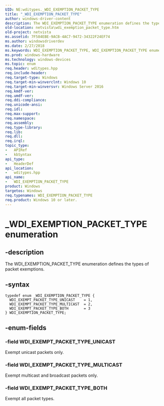 ```yaml
---
UID: NE:wditypes._WDI_EXEMPTION_PACKET_TYPE
title: "_WDI_EXEMPTION_PACKET_TYPE"
author: windows-driver-content
description: The WDI_EXEMPTION_PACKET_TYPE enumeration defines the types of packet exemptions.
old-location: netvista\wdi_exemption_packet_type.htm
old-project: netvista
ms.assetid: 7F584EBE-9ACB-4AC7-9472-34322F24EF74
ms.author: windowsdriverdev
ms.date: 2/27/2018
ms.keywords: WDI_EXEMPTION_PACKET_TYPE, WDI_EXEMPTION_PACKET_TYPE enumeration [Device and Driver Installation], WDI_EXEMPT_PACKET_TYPE_BOTH, WDI_EXEMPT_PACKET_TYPE_MULTICAST, WDI_EXEMPT_PACKET_TYPE_UNICAST, _WDI_EXEMPTION_PACKET_TYPE, netvista.wdi_exemption_packet_type, netvista.wifi_exemption_packet_type, wditypes/WDI_EXEMPTION_PACKET_TYPE, wditypes/WDI_EXEMPT_PACKET_TYPE_BOTH, wditypes/WDI_EXEMPT_PACKET_TYPE_MULTICAST, wditypes/WDI_EXEMPT_PACKET_TYPE_UNICAST
ms.prod: windows-hardware
ms.technology: windows-devices
ms.topic: enum
req.header: wditypes.hpp
req.include-header: 
req.target-type: Windows
req.target-min-winverclnt: Windows 10
req.target-min-winversvr: Windows Server 2016
req.kmdf-ver: 
req.umdf-ver: 
req.ddi-compliance: 
req.unicode-ansi: 
req.idl: 
req.max-support: 
req.namespace: 
req.assembly: 
req.type-library: 
req.lib: 
req.dll: 
req.irql: 
topic_type:
-	APIRef
-	kbSyntax
api_type:
-	HeaderDef
api_location:
-	wditypes.hpp
api_name:
-	WDI_EXEMPTION_PACKET_TYPE
product: Windows
targetos: Windows
req.typenames: WDI_EXEMPTION_PACKET_TYPE
req.product: Windows 10 or later.
---
```


# _WDI_EXEMPTION_PACKET_TYPE enumeration


## -description


The WDI_EXEMPTION_PACKET_TYPE enumeration defines the types of packet exemptions.


## -syntax


````
typedef enum _WDI_EXEMPTION_PACKET_TYPE { 
  WDI_EXEMPT_PACKET_TYPE_UNICAST    = 1,
  WDI_EXEMPT_PACKET_TYPE_MULTICAST  = 2,
  WDI_EXEMPT_PACKET_TYPE_BOTH       = 3
} WDI_EXEMPTION_PACKET_TYPE;
````


## -enum-fields




### -field WDI_EXEMPT_PACKET_TYPE_UNICAST

Exempt unicast packets only.


### -field WDI_EXEMPT_PACKET_TYPE_MULTICAST

Exempt multicast and broadcast packets only.


### -field WDI_EXEMPT_PACKET_TYPE_BOTH

Exempt all packet types.


